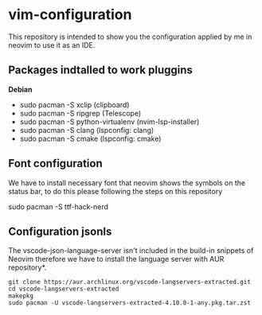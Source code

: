 # vim-configuration
This repository is intended to show you the configuration applied by me in neovim to use it as an IDE.


## Packages indtalled to work pluggins

**Debian**

- sudo pacman -S xclip              (clipboard)
- sudo pacman -S ripgrep            (Telescope)
- sudo pacman -S python-virtualenv  (nvim-lsp-installer)
- sudo pacman -S clang              (lspconfig: clang)
- sudo pacman -S cmake              (lspconfig: cmake)

## Font configuration

We have to install necessary font that neovim shows the symbols on the status bar, to do this please following the steps on this repository

sudo pacman -S ttf-hack-nerd

## Configuration jsonls

The vscode-json-language-server isn't included in the build-in snippets of Neovim therefore we have to install the language server with AUR repository*. 

```
git clone https://aur.archlinux.org/vscode-langservers-extracted.git
cd vscode-langservers-extracted
makepkg
sudo pacman -U vscode-langservers-extracted-4.10.0-1-any.pkg.tar.zst
```

